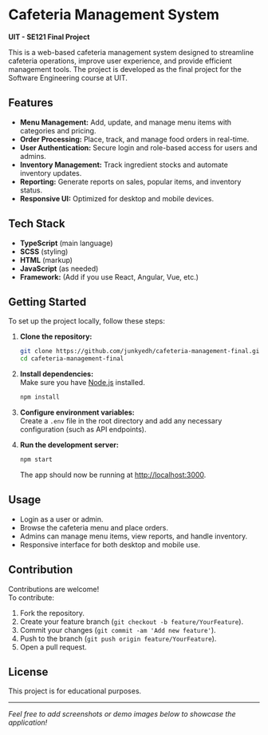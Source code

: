 # Cafeteria Management System

**UIT - SE121 Final Project**

This is a web-based cafeteria management system designed to streamline cafeteria operations, improve user experience, and provide efficient management tools. The project is developed as the final project for the Software Engineering course at UIT.

## Features

- **Menu Management:** Add, update, and manage menu items with categories and pricing.
- **Order Processing:** Place, track, and manage food orders in real-time.
- **User Authentication:** Secure login and role-based access for users and admins.
- **Inventory Management:** Track ingredient stocks and automate inventory updates.
- **Reporting:** Generate reports on sales, popular items, and inventory status.
- **Responsive UI:** Optimized for desktop and mobile devices.

## Tech Stack

- **TypeScript** (main language)
- **SCSS** (styling)
- **HTML** (markup)
- **JavaScript** (as needed)
- **Framework:** (Add if you use React, Angular, Vue, etc.)

## Getting Started

To set up the project locally, follow these steps:

1. **Clone the repository:**
   ```bash
   git clone https://github.com/junkyedh/cafeteria-management-final.git
   cd cafeteria-management-final
   ```

2. **Install dependencies:**  
   Make sure you have [Node.js](https://nodejs.org/) installed.
   ```bash
   npm install
   ```

3. **Configure environment variables:**  
   Create a `.env` file in the root directory and add any necessary configuration (such as API endpoints).

4. **Run the development server:**  
   ```bash
   npm start
   ```
   The app should now be running at [http://localhost:3000](http://localhost:3000).

## Usage

- Login as a user or admin.
- Browse the cafeteria menu and place orders.
- Admins can manage menu items, view reports, and handle inventory.
- Responsive interface for both desktop and mobile use.

## Contribution

Contributions are welcome!  
To contribute:

1. Fork the repository.
2. Create your feature branch (`git checkout -b feature/YourFeature`).
3. Commit your changes (`git commit -am 'Add new feature'`).
4. Push to the branch (`git push origin feature/YourFeature`).
5. Open a pull request.

## License

This project is for educational purposes.

---

*Feel free to add screenshots or demo images below to showcase the application!*

